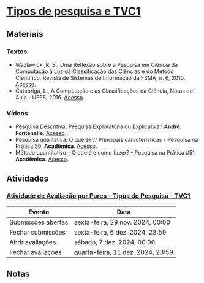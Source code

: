 # [Tipos de pesquisa e TVC1](https://ead.ufjf.br/course/view.php?id=7440#coursecontentcollapse6)

## Materiais

### Textos

- Wazlawick ,R. S., Uma Reflexão sobre a Pesquisa em Ciência da Computação à Luz da Classificação das Ciências e do Método Científico, Revista de Sistemas de Informação da FSMA, n. 6, 2010. [Acesso](http://www.fsma.edu.br/si/edicao6/FSMA_SI_2010_2_Principal_1.pdf).
- Catabriga, L., A Computação e as Classificações da Ciência, Notas de Aula - UFES, 2016. [Acesso](https://http://www.inf.ufes.br/~luciac/metpes/classificacoes-das-ciencias.pdf).

### Vídeos

- Pesquisa Descritiva, Pesquisa Exploratória ou Explicativa? **André Fontenelle**. [Acesso](https://www.youtube.com/watch?v=lskadJItTSI).
- Pesquisa qualitativa: O que é? // Principais características - Pesquisa na Prática 50. **Acadêmica**. [Acesso](https://www.youtube.com/watch?v=puaHL9-mxOY).
- Método quantitativo – O que é e como fazer? - Pesquisa na Prática #51. **Acadêmica**. [Acesso](https://www.youtube.com/watch?v=I6Ju5hp-M08).

## Atividades

### [Atividade de Avaliação por Pares - Tipos de Pesquisa - TVC1](https://ead.ufjf.br/mod/workshop/view.php?id=429723)

| Evento             | Data                              |
| ------------------ | --------------------------------- |
| Submissões abertas | sexta-feira, 29 nov. 2024, 00:00  |
| Fechar submissões  | sexta-feira, 6 dez. 2024, 23:59   |
| Abrir avaliações   | sábado, 7 dez. 2024, 00:00        |
| Fechar avaliações  | quarta-feira, 11 dez. 2024, 23:59 |

## Notas
